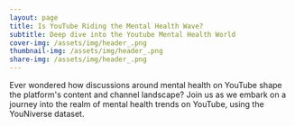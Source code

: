 ```yaml
---
layout: page
title: Is YouTube Riding the Mental Health Wave? 
subtitle: Deep dive into the Youtube Mental Health World 
cover-img: /assets/img/header_.png
thumbnail-img: /assets/img/header_.png
share-img: /assets/img/header_.png
---
```


Ever wondered how discussions around mental health on YouTube shape the platform's content and channel landscape? Join us as we embark on a journey into the realm of mental health trends on YouTube, using the YouNiverse dataset.


